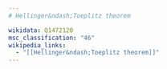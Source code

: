 ```yaml
---
# Hellinger&ndash;Toeplitz theorem

wikidata: Q1472120
msc_classification: "46"
wikipedia_links:
  - "[[Hellinger&ndash;Toeplitz theorem]]"
---
```

